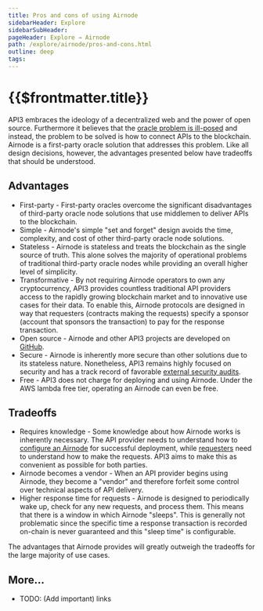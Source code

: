 ```yaml
---
title: Pros and cons of using Airnode
sidebarHeader: Explore
sidebarSubHeader:
pageHeader: Explore → Airnode
path: /explore/airnode/pros-and-cons.html
outline: deep
tags:
---
```


<PageHeader/>

<SearchHighlight/>

# {{$frontmatter.title}}

API3 embraces the ideology of a decentralized web and the power of open source.
Furthermore it believes that the
[oracle problem is ill-posed](https://medium.com/api3/the-api-connectivity-problem-bd7fa0420636)<ExternalLinkImage/>
and instead, the problem to be solved is how to connect APIs to the blockchain.
Airnode is a first-party oracle solution that addresses this problem. Like all
design decisions, however, the advantages presented below have tradeoffs that
should be understood.

## Advantages

- First-party - First-party oracles overcome the significant disadvantages of
  third-party oracle node solutions that use middlemen to deliver APIs to the
  blockchain.
- Simple - Airnode's simple "set and forget" design avoids the time, complexity,
  and cost of other third-party oracle node solutions.
- Stateless - Airnode is stateless and treats the blockchain as the single
  source of truth. This alone solves the majority of operational problems of
  traditional third-party oracle nodes while providing an overall higher level
  of simplicity.
- Transformative - By not requiring Airnode operators to own any cryptocurrency,
  API3 provides countless traditional API providers access to the rapidly
  growing blockchain market and to innovative use cases for their data. To
  enable this, Airnode protocols are designed in way that requesters (contracts
  making the requests) specify a sponsor (account that sponsors the transaction)
  to pay for the response transaction.
- Open source - Airnode and other API3 projects are developed on
  [GitHub](https://github.com/api3dao)<ExternalLinkImage/>.
- Secure - Airnode is inherently more secure than other solutions due to its
  stateless nature. Nonetheless, API3 remains highly focused on security and has
  a track record of favorable
  [external security audits](https://github.com/api3dao/api3-dao/tree/main/reports)<ExternalLinkImage/>.
- Free - API3 does not charge for deploying and using Airnode. Under the AWS
  lambda free tier, operating an Airnode can even be free.

## Tradeoffs

- Requires knowledge - Some knowledge about how Airnode works is inherently
  necessary. The API provider needs to understand how to
  [configure an Airnode](/reference/airnode/latest/understand/configuring.md)
  for successful deployment, while
  [requesters](/reference/airnode/latest/concepts/requester.md) need to
  understand how to make the requests. API3 aims to make this as convenient as
  possible for both parties.
- Airnode becomes a vendor - When an API provider begins using Airnode, they
  become a "vendor" and therefore forfeit some control over technical aspects of
  API delivery.
- Higher response time for requests - Airnode is designed to periodically wake
  up, check for any new requests, and process them. This means that there is a
  window in which Airnode "sleeps". This is generally not problematic since the
  specific time a response transaction is recorded on-chain is never guaranteed
  and this "sleep time" is configurable.

The advantages that Airnode provides will greatly outweigh the tradeoffs for the
large majority of use cases.

<!-- TODO: provide benchmarks -->

## More...

- TODO: (Add important) links

